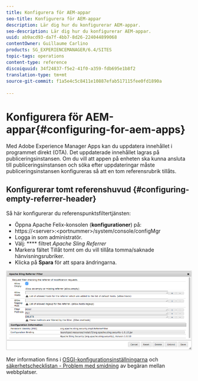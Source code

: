 ```yaml
---
title: Konfigurera för AEM-appar
seo-title: Konfigurera för AEM-appar
description: Lär dig hur du konfigurerar AEM-appar.
seo-description: Lär dig hur du konfigurerar AEM-appar.
uuid: ab9acd93-da7f-4bb7-8d26-224044899068
contentOwner: Guillaume Carlino
products: SG_EXPERIENCEMANAGER/6.4/SITES
topic-tags: operations
content-type: reference
discoiquuid: 34f24837-f5e2-41f0-a359-fdb695e1b8f2
translation-type: tm+mt
source-git-commit: f1a5e4c5c8411e10887efab517115fee0fd1890a

---
```



# Konfigurera för AEM-appar{#configuring-for-aem-apps}

Med Adobe Experience Manager Apps kan du uppdatera innehållet i programmet direkt (OTA). Det uppdaterade innehållet lagras på publiceringsinstansen. Om du vill att appen på enheten ska kunna ansluta till publiceringsinstansen och söka efter uppdateringar måste publiceringsinstansen konfigureras så att en tom referensrubrik tillåts.

## Konfigurerar tomt referenshuvud {#configuring-empty-referrer-header}

Så här konfigurerar du referenspunktsfiltertjänsten:

* Öppna Apache Felix-konsolen (**konfigurationer**) på:
* https://&lt;server>:&lt;portnummer>/system/console/configMgr
* Logga in som administratör.
* Välj: **** filtret *Apache Sling Referrer*
* Markera fältet Tillåt tomt om du vill tillåta tomma/saknade hänvisningsrubriker.
* Klicka på **Spara** för att spara ändringarna.

![chlimage_1-58](assets/chlimage_1-58.png)

Mer information finns i [OSGI-konfigurationsinställningarna](/help/sites-deploying/osgi-configuration-settings.md) och [säkerhetschecklistan - Problem med smidning](/help/sites-administering/security-checklist.md#protect-against-cross-site-request-forgery) av begäran mellan webbplatser.
